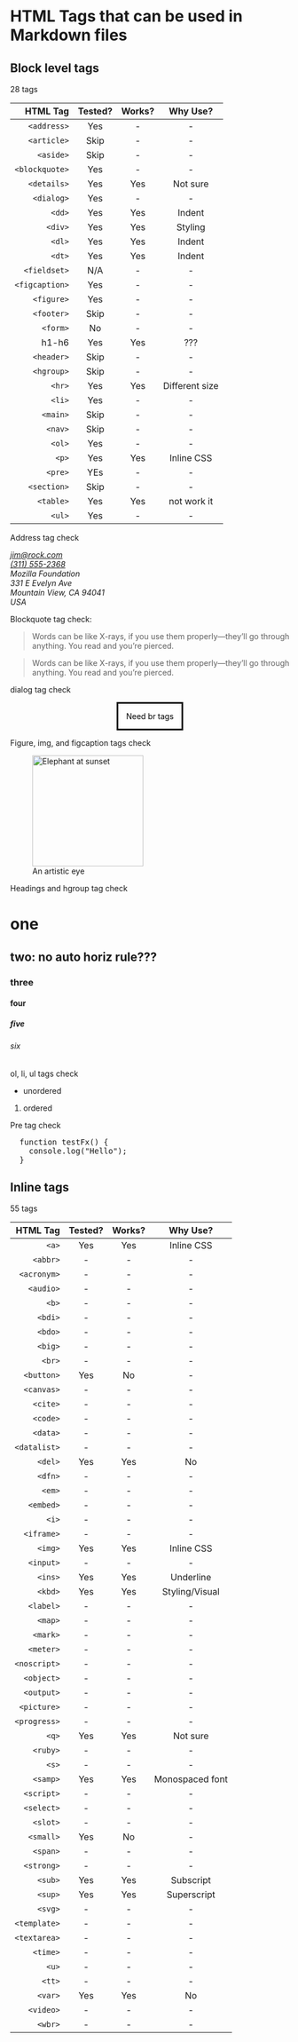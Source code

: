 # HTML Tags that can be used in Markdown files

## Block level tags

28 tags

| HTML Tag       | Tested? | Works? | Why Use? |
| ---------:     | :-----: | :----: | :-----:  | 
| `<address>`    | Yes     | -      | - |
| `<article>`    | Skip    | -      | -        |
| `<aside>`      | Skip    | -      | -        |
| `<blockquote>` | Yes     | -      | - |
| `<details>`    | Yes     | Yes    | Not sure |
| `<dialog>`     | Yes     | -      | - |
| `<dd>`         | Yes     | Yes    | Indent   |
| `<div>`        | Yes     | Yes    | Styling   |
| `<dl>`         | Yes     | Yes    | Indent   |
| `<dt>`         | Yes     | Yes    | Indent   |
| `<fieldset>`   | N/A     | -      | - |
| `<figcaption>` | Yes     | -      | - |
| `<figure>`     | Yes     | -      | - |
| `<footer>`     | Skip    | -      | - |
| `<form>`       | No      | -      | - |
| h1-h6          | Yes     | Yes    | ??? |
| `<header>`     | Skip    | -      | - |
| `<hgroup>`     | Skip    | -      | - |
| `<hr>`         | Yes     | Yes    | Different size |
| `<li>`         | Yes     | -      | - |
| `<main>`       | Skip    | -      | - |
| `<nav>`        | Skip    | -      | - |
| `<ol>`         | Yes     | -      | - |
| `<p>`          | Yes     | Yes    | Inline CSS |
| `<pre>`        | YEs     | -      | - |
| `<section>`    | Skip    | -      | - |
| `<table>`      | Yes     | Yes    | not work it |
| `<ul>`         | Yes     | -      | - |

Address tag check
<address>
  <a href="mailto:jim@rock.com">jim@rock.com</a><br>
  <a href="tel:+13115552368">(311) 555-2368</a><br>
  Mozilla Foundation<br>
  331 E Evelyn Ave<br>
  Mountain View, CA 94041<br>
  USA
</address>

Blockquote tag check:
<blockquote cite="https://www.huxley.net/bnw/four.html">
    <p>Words can be like X-rays, if you use them properly—they’ll go through anything. You read and you’re pierced.</p>
</blockquote>

> Words can be like X-rays, if you use them properly—they’ll go through anything. You read and you’re pierced.

dialog tag check
<dialog open>
  <!-- <p>Need br tags</p> -->
  Need br tags
</dialog><br><br><br>

Figure, img, and figcaption tags check
<figure>
    <img src="https://kernixwebdesign.com/wp-content/uploads/2022/01/graphic-design-tips.jpg"
         alt="Elephant at sunset" width="200px">
    <figcaption>An artistic eye</figcaption>
</figure>

Headings and hgroup tag check
<hgroup>
  <h1>one</h1>
  <h2>two: no auto horiz rule???</h2>
  <h3>three</h3>
  <h4>four</h4>
  <h5>five</h5>
  <h6>six</h6>
</hgroup>

ol, li, ul tags check
<ul>
  <li>unordered</li>
</ul>
<ol>
  <li>ordered</li>
</ol>

Pre tag check
<pre>
  function testFx() {
    console.log("Hello");
  }
</pre>

## Inline tags

55 tags

| HTML Tag     | Tested? | Works? | Why Use? |
| ---------:   | :-----: | :----: | :-----:  | 
| `<a>`          | Yes | Yes | Inline CSS |
| `<abbr>`       | - | - | - |
| `<acronym>`    | - | - | - |
| `<audio>`      | - | - | - |
| `<b>`          | - | - | - |
| `<bdi>`        | - | - | - |
| `<bdo>`        | - | - | - |
| `<big>`        | - | - | - |
| `<br>`         | - | - | - |
| `<button>`     | Yes | No | - |
| `<canvas>`     | - | - | - |
| `<cite>`       | - | - | - |
| `<code>`       | - | - | - |
| `<data>`       | - | - | - |
| `<datalist>`   | - | - | - |
| `<del>`        | Yes | Yes | No |
| `<dfn>`        | - | - | - |
| `<em>`         | - | - | - |
| `<embed>`      | - | - | - |
| `<i>`          | - | - | - |
| `<iframe>`     | - | - | - |
| `<img>`        | Yes | Yes | Inline CSS |
| `<input>`      | - | - | - |
| `<ins>`        | Yes | Yes | Underline |
| `<kbd>`        | Yes | Yes | Styling/Visual |
| `<label>`      | - | - | - |
| `<map>`        | - | - | - |
| `<mark>`       | - | - | - |
| `<meter>`      | - | - | - |
| `<noscript>`   | - | - | - |
| `<object>`     | - | - | - |
| `<output>`     | - | - | - |
| `<picture>`    | - | - | - |
| `<progress>`   | - | - | - |
| `<q>`          | Yes | Yes | Not sure |
| `<ruby>`       | - | - | - |
| `<s>`          | - | - | - |
| `<samp>`       | Yes | Yes | Monospaced font |
| `<script>`     | - | - | - |
| `<select>`     | - | - | - |
| `<slot>`       | - | - | - |
| `<small>`      | Yes | No | - |
| `<span>`       | - | - | - |
| `<strong>`     | - | - | - |
| `<sub>`        | Yes | Yes | Subscript |
| `<sup>`        | Yes | Yes | Superscript |
| `<svg>`        | - | - | - |
| `<template>`   | - | - | - |
| `<textarea>`   | - | - | - |
| `<time>`       | - | - | - |
| `<u>`          | - | - | - |
| `<tt>`         | - | - | - |
| `<var>`        | Yes | Yes | No |
| `<video>`      | - | - | - |
| `<wbr>`        | - | - | - |